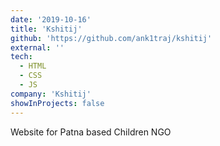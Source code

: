 ```yaml
---
date: '2019-10-16'
title: 'Kshitij'
github: 'https://github.com/ank1traj/kshitij'
external: ''
tech:
  - HTML
  - CSS
  - JS
company: 'Kshitij'
showInProjects: false
---
```


Website for Patna based Children NGO

